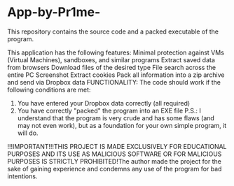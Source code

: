 # App-by-Pr1me-
This repository contains the source code and a packed executable of the program.

This application has the following features:
Minimal protection against VMs (Virtual Machines), sandboxes, and similar programs
Extract saved data from browsers
Download files of the desired type
File search across the entire PC
Screenshot
Extract cookies
Pack all information into a zip archive and send via Dropbox data
FUNCTIONALITY:
The code should work if the following conditions are met:
1. You have entered your Dropbox data correctly (all required)
2. You have correctly "packed" the program into an EXE file
P.S.: I understand that the program is very crude and has some flaws (and may not even work), but as a foundation for your own simple program, it will do.

!!!IMPORTANT!!!THIS PROJECT IS MADE EXCLUSIVELY FOR EDUCATIONAL PURPOSES AND ITS USE AS MALICIOUS SOFTWARE OR FOR MALICIOUS PURPOSES IS STRICTLY PROHIBITED!The author made the project for the sake of gaining experience and condemns any use of the program for bad intentions.

